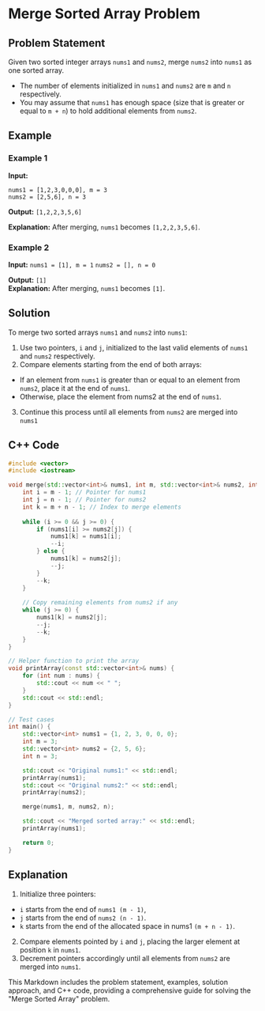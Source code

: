 # Merge Sorted Array Problem

## Problem Statement
Given two sorted integer arrays `nums1` and `nums2`, merge `nums2` into `nums1` as one sorted array.

- The number of elements initialized in `nums1` and `nums2` are `m` and `n` respectively.
- You may assume that `nums1` has enough space (size that is greater or equal to `m + n`) to hold additional elements from `nums2`.

## Example

### Example 1
**Input:** 

`nums1 = [1,2,3,0,0,0], m = 3`  
`nums2 = [2,5,6], n = 3`

**Output:** `[1,2,2,3,5,6]`  

**Explanation:** After merging, `nums1` becomes `[1,2,2,3,5,6]`.

### Example 2
**Input:** 
`nums1 = [1], m = 1`
`nums2 = [], n = 0 `

**Output:** `[1]`  
**Explanation:** After merging, `nums1` becomes `[1]`.


## Solution
To merge two sorted arrays `nums1` and `nums2` into `nums1`:
1. Use two pointers, `i` and `j`, initialized to the last valid elements of `nums1` and `nums2` respectively.
2. Compare elements starting from the end of both arrays:
- If an element from `nums1` is greater than or equal to an element from `nums2`, place it at the end of `nums1`.
- Otherwise, place the element from nums2 at the end of `nums1`.
3. Continue this process until all elements from `nums2` are merged into `nums1`

## C++ Code

```cpp
#include <vector>
#include <iostream>

void merge(std::vector<int>& nums1, int m, std::vector<int>& nums2, int n) {
    int i = m - 1; // Pointer for nums1
    int j = n - 1; // Pointer for nums2
    int k = m + n - 1; // Index to merge elements
    
    while (i >= 0 && j >= 0) {
        if (nums1[i] >= nums2[j]) {
            nums1[k] = nums1[i];
            --i;
        } else {
            nums1[k] = nums2[j];
            --j;
        }
        --k;
    }
    
    // Copy remaining elements from nums2 if any
    while (j >= 0) {
        nums1[k] = nums2[j];
        --j;
        --k;
    }
}

// Helper function to print the array
void printArray(const std::vector<int>& nums) {
    for (int num : nums) {
        std::cout << num << " ";
    }
    std::cout << std::endl;
}

// Test cases
int main() {
    std::vector<int> nums1 = {1, 2, 3, 0, 0, 0};
    int m = 3;
    std::vector<int> nums2 = {2, 5, 6};
    int n = 3;

    std::cout << "Original nums1:" << std::endl;
    printArray(nums1);
    std::cout << "Original nums2:" << std::endl;
    printArray(nums2);

    merge(nums1, m, nums2, n);

    std::cout << "Merged sorted array:" << std::endl;
    printArray(nums1);

    return 0;
}

```

## Explanation
1. Initialize three pointers:
- `i` starts from the end of `nums1 (m - 1)`,
- `j` starts from the end of `nums2 (n - 1)`.
- `k` starts from the end of the allocated space in nums1 `(m + n - 1)`.
2. Compare elements pointed by `i` and `j`, placing the larger element at position `k` in `nums1`.
3. Decrement pointers accordingly until all elements from `nums2` are merged into `nums1`.


This Markdown includes the problem statement, examples, solution approach, and C++ code, providing a comprehensive guide for solving the "Merge Sorted Array" problem.






